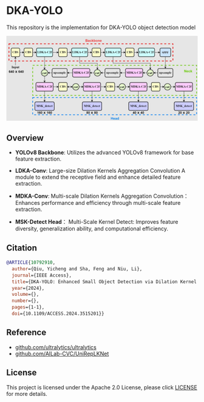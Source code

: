 # DKA-YOLO

This repository is the implementation for DKA-YOLO object detection model


![Graphical Abstract](./assets/dka_yolo.jpg)

## Overview

- **YOLOv8 Backbone**: Utilizes the advanced YOLOv8 framework for base feature extraction.

- **LDKA-Conv**: Large-size Dilation Kernels Aggregation Convolution A module to extend the receptive field and enhance detailed feature extraction.

- **MDKA-Conv**: Multi-scale Dilation Kernels Aggregation Convolution： Enhances performance and efficiency through multi-scale feature extraction.

- **MSK-Detect Head**： Multi-Scale Kernel Detect: Improves feature diversity, generalization ability, and computational efficiency.

## Citation

```bibtex
@ARTICLE{10792910,
  author={Qiu, Yicheng and Sha, Feng and Niu, Li},
  journal={IEEE Access}, 
  title={DKA-YOLO: Enhanced Small Object Detection via Dilation Kernel Aggregation Convolution Modules}, 
  year={2024},
  volume={},
  number={},
  pages={1-1},
  doi={10.1109/ACCESS.2024.3515201}}
```

## Reference
- [github.com/ultralytics/ultralytics](https://github.com/ultralytics/ultralytics) 
- [github.com/AILab-CVC/UniRepLKNet](https://github.com/AILab-CVC/UniRepLKNet) 


## License 
This project is licensed under the Apache 2.0 License, please click [LICENSE](LICENSE) for more details.

